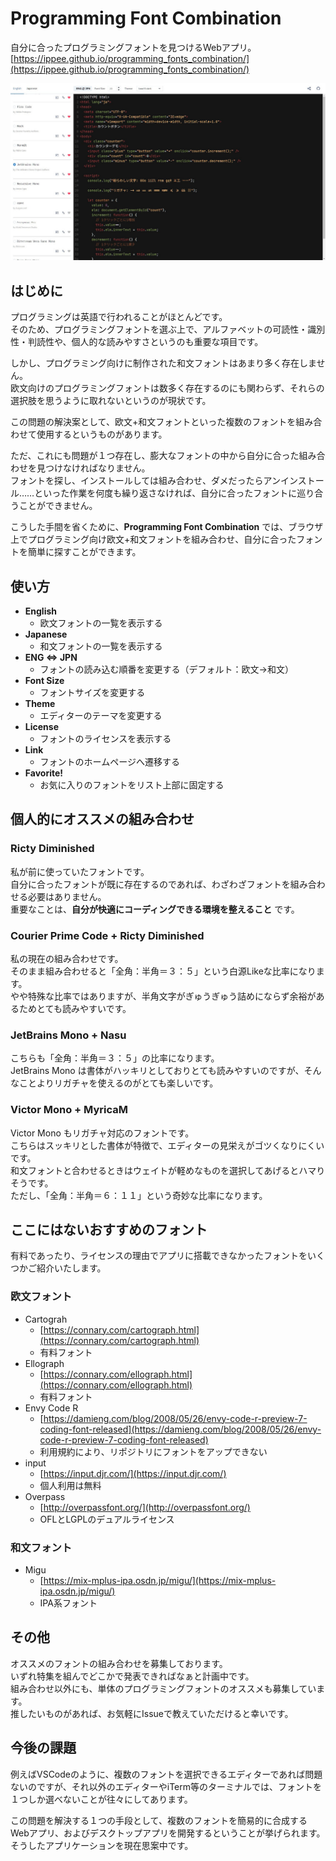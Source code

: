 # Programming Font Combination
自分に合ったプログラミングフォントを見つけるWebアプリ。  
[https://ippee.github.io/programming_fonts_combination/](https://ippee.github.io/programming_fonts_combination/)  

![App](./images/app.jpg)


## はじめに
プログラミングは英語で行われることがほとんどです。  
そのため、プログラミングフォントを選ぶ上で、アルファベットの可読性・識別性・判読性や、個人的な読みやすさというのも重要な項目です。  

しかし、プログラミング向けに制作された和文フォントはあまり多く存在しません。  
欧文向けのプログラミングフォントは数多く存在するのにも関わらず、それらの選択肢を思うように取れないというのが現状です。  

この問題の解決案として、欧文+和文フォントといった複数のフォントを組み合わせて使用するというものがあります。  

ただ、これにも問題が１つ存在し、膨大なフォントの中から自分に合った組み合わせを見つけなければなりません。  
フォントを探し、インストールしては組み合わせ、ダメだったらアンインストール……といった作業を何度も繰り返さなければ、自分に合ったフォントに巡り合うことができません。  

こうした手間を省くために、**Programming Font Combination** では、ブラウザ上でプログラミング向け欧文+和文フォントを組み合わせ、自分に合ったフォントを簡単に探すことができます。  


## 使い方
- **English**
  - 欧文フォントの一覧を表示する
- **Japanese**
  - 和文フォントの一覧を表示する
- **ENG ⇔ JPN**
  - フォントの読み込む順番を変更する（デフォルト：欧文→和文）
- **Font Size**
  - フォントサイズを変更する
- **Theme**
  - エディターのテーマを変更する
- **License**
  - フォントのライセンスを表示する
- **Link**
  - フォントのホームページへ遷移する
- **Favorite!**
  - お気に入りのフォントをリスト上部に固定する


## 個人的にオススメの組み合わせ
### Ricty Diminished
私が前に使っていたフォントです。  
自分に合ったフォントが既に存在するのであれば、わざわざフォントを組み合わせる必要はありません。  
重要なことは、**自分が快適にコーディングできる環境を整えること** です。  

### Courier Prime Code + Ricty Diminished
私の現在の組み合わせです。  
そのまま組み合わせると「全角：半角＝３：５」という白源Likeな比率になります。  
やや特殊な比率ではありますが、半角文字がぎゅうぎゅう詰めにならず余裕があるためとても読みやすいです。  

### JetBrains Mono + Nasu
こちらも「全角：半角＝３：５」の比率になります。  
JetBrains Mono は書体がハッキリとしておりとても読みやすいのですが、そんなことよりリガチャを使えるのがとても楽しいです。  

### Victor Mono + MyricaM
Victor Mono もリガチャ対応のフォントです。  
こちらはスッキリとした書体が特徴で、エディターの見栄えがゴツくなりにくいです。  
和文フォントと合わせるときはウェイトが軽めなものを選択してあげるとハマりそうです。  
ただし、「全角：半角＝６：１１」という奇妙な比率になります。  


## ここにはないおすすめのフォント
有料であったり、ライセンスの理由でアプリに搭載できなかったフォントをいくつかご紹介いたします。  

### 欧文フォント
- Cartograh
  - [https://connary.com/cartograph.html](https://connary.com/cartograph.html)
  - 有料フォント
- Ellograph
  - [https://connary.com/ellograph.html](https://connary.com/ellograph.html)
  - 有料フォント
- Envy Code R
  - [https://damieng.com/blog/2008/05/26/envy-code-r-preview-7-coding-font-released](https://damieng.com/blog/2008/05/26/envy-code-r-preview-7-coding-font-released)
  - 利用規約により、リポジトリにフォントをアップできない
- input
  - [https://input.djr.com/](https://input.djr.com/)
  - 個人利用は無料
- Overpass
  - [http://overpassfont.org/](http://overpassfont.org/)
  - OFLとLGPLのデュアルライセンス

### 和文フォント
- Migu
  - [https://mix-mplus-ipa.osdn.jp/migu/](https://mix-mplus-ipa.osdn.jp/migu/)
  - IPA系フォント


## その他
オススメのフォントの組み合わせを募集しております。  
いずれ特集を組んでどこかで発表できればなぁと計画中です。  
組み合わせ以外にも、単体のプログラミングフォントのオススメも募集しています。  
推したいものがあれば、お気軽にIssueで教えていただけると幸いです。  


## 今後の課題
例えばVSCodeのように、複数のフォントを選択できるエディターであれば問題ないのですが、それ以外のエディターやiTerm等のターミナルでは、フォントを１つしか選べないことが往々にしてあります。  

この問題を解決する１つの手段として、複数のフォントを簡易的に合成するWebアプリ、およびデスクトップアプリを開発するということが挙げられます。  
そうしたアプリケーションを現在思案中です。  